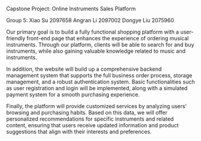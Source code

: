 Capstone Project: Online Instruments Sales Platform

Group 5:
Xiao Su 2097658
Angran Li 2097002
Dongye Liu 2075960


Our primary goal is to build a fully functional shopping platform with a user-friendly front-end page that enhances the experience of ordering musical instruments. 
Through our platform, clients will be able to search for and buy instruments, while also gaining valuable knowledge related to music and instruments.

In addition, the website will build up a comprehensive backend management system that supports the full business order process, storage management, and a robust authentication system. 
Basic functionalities such as user registration and login will be implemented, along with a simulated payment system for a smooth purchasing experience.

Finally, the platform will provide customized services by analyzing users’ browsing and purchasing habits. 
Based on this data, we will offer personalized recommendations for specific instruments and related content, 
ensuring that users receive updated information and product suggestions that align with their interests and preferences.
